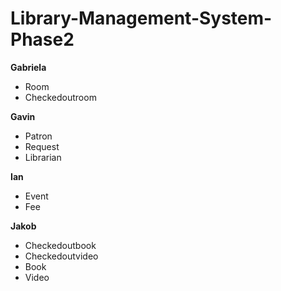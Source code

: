# Library-Management-System-Phase2

**Gabriela**
- Room
- Checkedoutroom

**Gavin**
- Patron
- Request
- Librarian

**Ian**
- Event
- Fee

**Jakob**
- Checkedoutbook
- Checkedoutvideo
- Book
- Video
